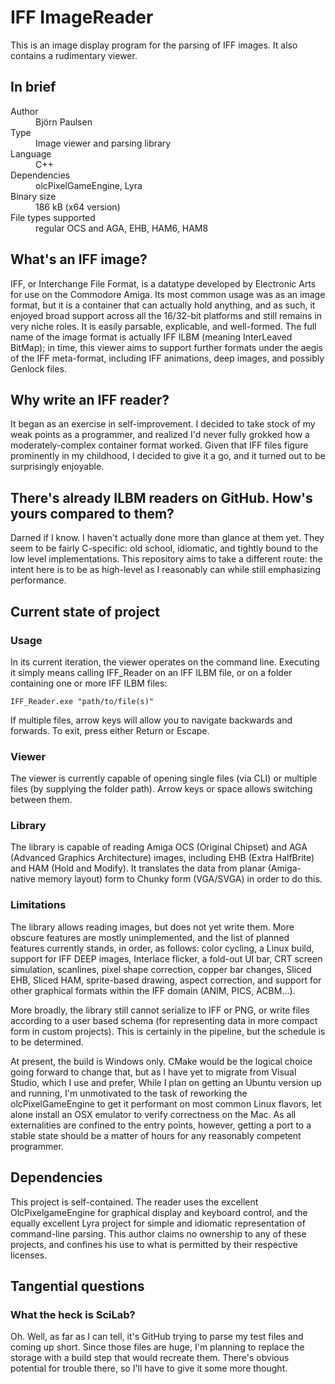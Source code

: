 # IFF ImageReader

This is an image display program for the parsing of IFF images. It also contains a rudimentary viewer.

## In brief

<dl>
  <dt>Author</dt> <dd>Björn Paulsen</dd>
  <dt>Type</dt> <dd>Image viewer and parsing library</dd>
  <dt>Language</dt> <dd>C++</dd>
  <dt>Dependencies</dt> <dd>olcPixelGameEngine, Lyra</dd>
  <dt>Binary size</dt> <dd>186 kB (x64 version)</dd>
  <dt>File types supported</dt> <dd>regular OCS and AGA, EHB, HAM6, HAM8</dd>
</dl>

## What's an IFF image?

IFF, or Interchange File Format, is a datatype developed by Electronic Arts for use on the Commodore Amiga. Its most common usage was as an image format, but it is a container that can actually hold anything, and as such, it enjoyed broad support across all the 16/32-bit platforms and still remains in very niche roles. It is easily parsable, explicable, and well-formed. The full name of the image format is actually IFF ILBM (meaning InterLeaved BitMap); in time, this viewer aims to support further formats under the aegis of the IFF meta-format, including IFF animations, deep images, and possibly Genlock files.

## Why write an IFF reader?

It began as an exercise in self-improvement. I decided to take stock of my weak points as a programmer, and realized I'd never fully grokked how a moderately-complex container format worked. Given that IFF files figure prominently in my childhood, I decided to give it a go, and it turned out to be surprisingly enjoyable.

## There's already ILBM readers on GitHub. How's yours compared to them?

Darned if I know. I haven't actually done more than glance at them yet. They seem to be fairly C-specific: old school, idiomatic, and tightly bound to the low level implementations. This repository aims to take a different route: the intent here is to be as high-level as I reasonably can while still emphasizing performance. 

## Current state of project

### Usage

In its current iteration, the viewer operates on the command line. Executing it simply means calling IFF_Reader on an IFF ILBM file, or on a folder containing one or more IFF ILBM files:

`IFF_Reader.exe "path/to/file(s)"`

If multiple files, arrow keys will allow you to navigate backwards and forwards. To exit, press either Return or Escape.

### Viewer

The viewer is currently capable of opening single files (via CLI) or multiple files (by supplying the folder path). Arrow keys or space allows switching between them.

### Library

The library is capable of reading Amiga OCS (Original Chipset) and AGA (Advanced Graphics Architecture) images, including EHB (Extra HalfBrite) and HAM (Hold and Modify). It translates the data from planar (Amiga-native memory layout) form to Chunky form (VGA/SVGA) in order to do this. 

### Limitations

The library allows reading images, but does not yet write them. More obscure features are mostly unimplemented, and the list of planned features currently stands, in order, as follows: color cycling, a Linux build, support for IFF DEEP images, Interlace flicker, a fold-out UI bar, CRT screen simulation, scanlines, pixel shape correction, copper bar changes, Sliced EHB, Sliced HAM, sprite-based drawing, aspect correction, and support for other graphical formats within the IFF domain (ANIM, PICS, ACBM...). 

More broadly, the library still cannot serialize to IFF or PNG, or write files according to a user based schema (for representing data in more compact form in custom projects). This is certainly in the pipeline, but the schedule is to be determined.

At present, the build is Windows only. CMake would be the logical choice going forward to change that, but as I have yet to migrate from Visual Studio, which I use and prefer, While I plan on getting an Ubuntu version up and running, I'm unmotivated to the task of reworking the olcPixelGameEngine to get it performant on most common Linux flavors, let alone install an OSX emulator to verify correctness on the Mac. As all externalities are confined to the entry points, however, getting a port to a stable state should be a matter of hours for any reasonably competent programmer.

## Dependencies

This project is self-contained. The reader uses the excellent OlcPixelgameEngine for graphical display and keyboard control, and the equally excellent Lyra project for simple and idiomatic representation of command-line parsing. This author claims no ownership to any of these projects, and confines his use to what is permitted by their respective licenses. 

## Tangential questions

### What the heck is SciLab?

Oh. Well, as far as I can tell, it's GitHub trying to parse my test files and coming up short. Since those files are huge, I'm planning to replace the storage with a build step that would recreate them. There's obvious potential for trouble there, so I'll have to give it some more thought.
